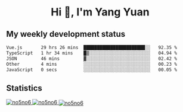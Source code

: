 <h1 align="center">Hi 👋, I'm Yang Yuan</h1>


## My weekly development status
<!--START_SECTION:waka-->

```txt
Vue.js       29 hrs 26 mins  ███████████████████████░░   92.35 %
TypeScript   1 hr 34 mins    █▒░░░░░░░░░░░░░░░░░░░░░░░   04.94 %
JSON         46 mins         ▓░░░░░░░░░░░░░░░░░░░░░░░░   02.42 %
Other        4 mins          ░░░░░░░░░░░░░░░░░░░░░░░░░   00.23 %
JavaScript   0 secs          ░░░░░░░░░░░░░░░░░░░░░░░░░   00.05 %
```

<!--END_SECTION:waka-->

## Statistics
<a href="https://github.com/anuraghazra/github-readme-stats">
  <img src="https://github-readme-stats.vercel.app/api/top-langs/?username=no5no6&theme=dracula" alt="no5no6">
</a>
<a href="https://github.com/anuraghazra/github-readme-stats">
  <img src="https://github-readme-stats.vercel.app/api?username=no5no6&show_icons=true&theme=dracula&line_height=40" alt="no5no6">
</a>
<a href="https://github.com/anuraghazra/github-readme-stats">
  <img align="center" src="https://github-readme-streak-stats.herokuapp.com/?user=no5no6&theme=dracula" alt="no5no6" />
</a>